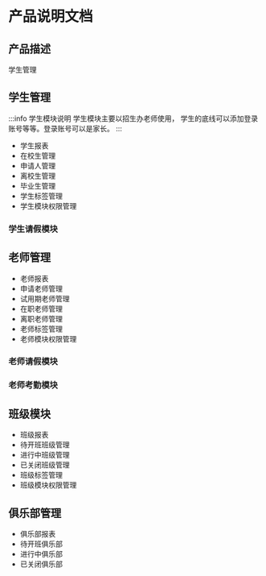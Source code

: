 # 产品说明文档

## 产品描述


学生管理

## 学生管理

:::info 学生模块说明
学生模块主要以招生办老师使用， 学生的底线可以添加登录账号等等。登录账号可以是家长。
:::

- 学生报表
- 在校生管理
- 申请人管理
- 离校生管理
- 毕业生管理
- 学生标签管理
- 学生模块权限管理

### 学生请假模块



## 老师管理
- 老师报表
- 申请老师管理
- 试用期老师管理
- 在职老师管理
- 离职老师管理
- 老师标签管理
- 老师模块权限管理

### 老师请假模块

### 老师考勤模块


## 班级模块
- 班级报表
- 待开班班级管理
- 进行中班级管理
- 已关闭班级管理
- 班级标签管理
- 班级模块权限管理

## 俱乐部管理
- 俱乐部报表
- 待开班俱乐部
- 进行中俱乐部
- 已关闭俱乐部


